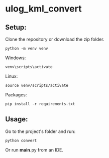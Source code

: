 # ulog_kml_convert

## Setup:

Clone the repository or download the zip folder.

    python -m venv venv

Windows:

    venv\scripts\activate

Linux:

    source venv/scripts/activate

Packages:   

    pip install -r requirements.txt
    
## Usage:

Go to the project's folder and run:

    python convert
    
Or run __main__.py from an IDE.
